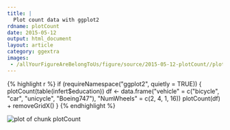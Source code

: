 ```yaml
---
title: |
  Plot count data with ggplot2
rdname: plotCount
date: 2015-05-12
output: html_document
layout: article
category: ggextra
images:
 - /allYourFigureAreBelongToUs/figure/source/2015-05-12-plotCount//plotCount-1.png
---
```





{% highlight r %}
if (requireNamespace("ggplot2", quietly = TRUE)) {
  plotCount(table(infert$education))
  df <- data.frame("vehicle" = c("bicycle", "car", "unicycle", "Boeing747"),
                   "NumWheels" = c(2, 4, 1, 16))
  plotCount(df) + removeGridX()
}
{% endhighlight %}

![plot of chunk plotCount](/allYourFigureAreBelongToUs/figure/source/2015-05-12-plotCount/plotCount-1.png) 